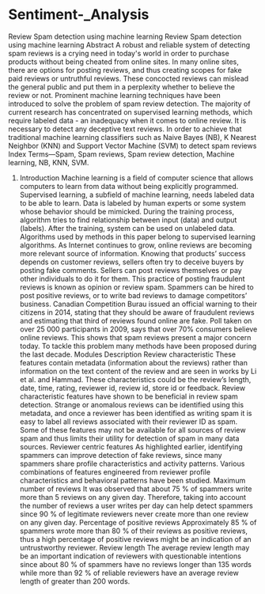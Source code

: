 # Sentiment-_Analysis
Review Spam detection using machine learning
Review Spam detection using machine learning 
Abstract
A robust and reliable system of detecting spam reviews is a crying need in today's world in order to purchase products without being cheated from online sites. In many online sites, there are options for posting reviews, and thus creating scopes for fake paid reviews or untruthful reviews. These concocted reviews can mislead the general public and put them in a perplexity whether to believe the review or not. Prominent machine learning techniques have been introduced to solve the problem of spam review detection. The majority of current research has concentrated on supervised learning methods, which require labeled data - an inadequacy when it comes to online review. It is necessary to detect any deceptive text reviews. In order to achieve that traditional machine learning classifiers such as Naive Bayes (NB), K Nearest Neighbor (KNN) and Support Vector Machine (SVM) to detect spam reviews Index Terms—Spam, Spam reviews, Spam review detection, Machine learning, NB, KNN, SVM.
 1. Introduction
Machine learning is a field of computer science that allows computers to learn from data without being explicitly programmed. Supervised learning, a subfield of machine learning, needs labeled data to be able to learn. Data is labeled by human experts or some system whose behavior should be mimicked. During the training process, algorithm tries to find relationship between input (data) and output (labels). After the training, system can be used on unlabeled data. Algorithms used by methods in this paper belong to supervised learning algorithms. As Internet continues to grow, online reviews are becoming more relevant source of information. Knowing that products’ success depends on customer reviews, sellers often try to deceive buyers by posting fake comments. Sellers can post reviews themselves or pay other individuals to do it for them. This practice of posting fraudulent reviews is known as opinion or review spam. Spammers can be hired to post positive reviews, or to write bad reviews to damage competitors’ business. Canadian Competition Burau issued an official warning to their citizens in 2014, stating that they should be aware of fraudulent reviews and estimating that third of reviews found online are fake. Poll taken on over 25 000 participants in 2009, says that over 70% consumers believe online reviews. This shows that spam reviews present a major concern today. To tackle this problem many methods have been proposed during the last decade.
Modules Description
Review characteristic These features contain metadata (information about the reviews) rather than information on the text content of the review and are seen in works by Li et al. and Hammad. These characteristics could be the review’s length, date, time, rating, reviewer id, review id, store id or feedback. Review characteristic features have shown to be beneficial in review spam detection. Strange or anomalous reviews can be identified using this metadata, and once a reviewer has been identified as writing spam it is easy to label all reviews associated with their reviewer ID as spam. Some of these features may not be available for all sources of review spam and thus limits their utility for detection of spam in many data sources. Reviewer centric features As highlighted earlier, identifying spammers can improve detection of fake reviews, since many spammers share profile characteristics and activity patterns. Various combinations of features engineered from reviewer profile characteristics and behavioral patterns have been studied. Maximum number of reviews It was observed that about 75 % of spammers write more than 5 reviews on any given day. Therefore, taking into account the number of reviews a user writes per day can help detect spammers since 90 % of legitimate reviewers never create more than one review on any given day. Percentage of positive reviews Approximately 85 % of spammers wrote more than 80 % of their reviews as positive reviews, thus a high percentage of positive reviews might be an indication of an untrustworthy reviewer. Review length The average review length may be an important indication of reviewers with questionable intentions since about 80 % of spammers have no reviews longer than 135 words while more than 92 % of reliable reviewers have an average review length of greater than 200 words.
